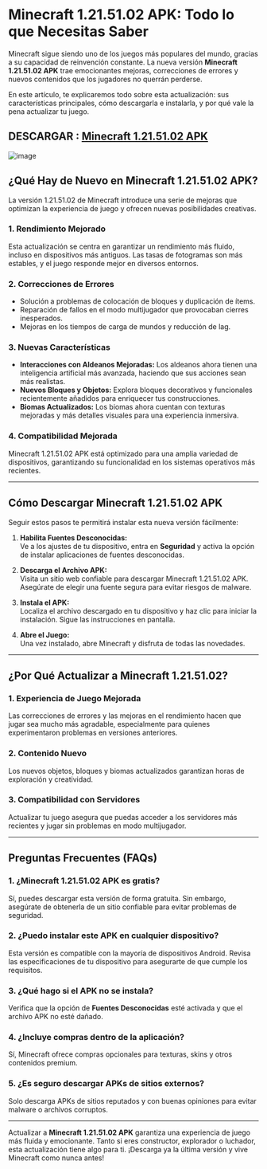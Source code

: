 
# Minecraft 1.21.51.02 APK: Todo lo que Necesitas Saber  

Minecraft sigue siendo uno de los juegos más populares del mundo, gracias a su capacidad de reinvención constante. La nueva versión **Minecraft 1.21.51.02 APK** trae emocionantes mejoras, correcciones de errores y nuevos contenidos que los jugadores no querrán perderse.  

En este artículo, te explicaremos todo sobre esta actualización: sus características principales, cómo descargarla e instalarla, y por qué vale la pena actualizar tu juego.  

## DESCARGAR : [Minecraft 1.21.51.02 APK](https://tinyurl.com/3jfzuhv3)

![image](https://github.com/user-attachments/assets/2c0663b6-83c6-4ab8-836f-fb82c20ca948)

## **¿Qué Hay de Nuevo en Minecraft 1.21.51.02 APK?**  

La versión 1.21.51.02 de Minecraft introduce una serie de mejoras que optimizan la experiencia de juego y ofrecen nuevas posibilidades creativas.  

### **1. Rendimiento Mejorado**  
Esta actualización se centra en garantizar un rendimiento más fluido, incluso en dispositivos más antiguos. Las tasas de fotogramas son más estables, y el juego responde mejor en diversos entornos.  

### **2. Correcciones de Errores**  
- Solución a problemas de colocación de bloques y duplicación de ítems.  
- Reparación de fallos en el modo multijugador que provocaban cierres inesperados.  
- Mejoras en los tiempos de carga de mundos y reducción de lag.  

### **3. Nuevas Características**  
- **Interacciones con Aldeanos Mejoradas:** Los aldeanos ahora tienen una inteligencia artificial más avanzada, haciendo que sus acciones sean más realistas.  
- **Nuevos Bloques y Objetos:** Explora bloques decorativos y funcionales recientemente añadidos para enriquecer tus construcciones.  
- **Biomas Actualizados:** Los biomas ahora cuentan con texturas mejoradas y más detalles visuales para una experiencia inmersiva.  

### **4. Compatibilidad Mejorada**  
Minecraft 1.21.51.02 APK está optimizado para una amplia variedad de dispositivos, garantizando su funcionalidad en los sistemas operativos más recientes.  

---

## **Cómo Descargar Minecraft 1.21.51.02 APK**  

Seguir estos pasos te permitirá instalar esta nueva versión fácilmente:  

1. **Habilita Fuentes Desconocidas:**  
   Ve a los ajustes de tu dispositivo, entra en **Seguridad** y activa la opción de instalar aplicaciones de fuentes desconocidas.  

2. **Descarga el Archivo APK:**  
   Visita un sitio web confiable para descargar Minecraft 1.21.51.02 APK. Asegúrate de elegir una fuente segura para evitar riesgos de malware.  

3. **Instala el APK:**  
   Localiza el archivo descargado en tu dispositivo y haz clic para iniciar la instalación. Sigue las instrucciones en pantalla.  

4. **Abre el Juego:**  
   Una vez instalado, abre Minecraft y disfruta de todas las novedades.  

---

## **¿Por Qué Actualizar a Minecraft 1.21.51.02?**  

### **1. Experiencia de Juego Mejorada**  
Las correcciones de errores y las mejoras en el rendimiento hacen que jugar sea mucho más agradable, especialmente para quienes experimentaron problemas en versiones anteriores.  

### **2. Contenido Nuevo**  
Los nuevos objetos, bloques y biomas actualizados garantizan horas de exploración y creatividad.  

### **3. Compatibilidad con Servidores**  
Actualizar tu juego asegura que puedas acceder a los servidores más recientes y jugar sin problemas en modo multijugador.  

---

## **Preguntas Frecuentes (FAQs)**  

### **1. ¿Minecraft 1.21.51.02 APK es gratis?**  
Sí, puedes descargar esta versión de forma gratuita. Sin embargo, asegúrate de obtenerla de un sitio confiable para evitar problemas de seguridad.  

### **2. ¿Puedo instalar este APK en cualquier dispositivo?**  
Esta versión es compatible con la mayoría de dispositivos Android. Revisa las especificaciones de tu dispositivo para asegurarte de que cumple los requisitos.  

### **3. ¿Qué hago si el APK no se instala?**  
Verifica que la opción de **Fuentes Desconocidas** esté activada y que el archivo APK no esté dañado.  

### **4. ¿Incluye compras dentro de la aplicación?**  
Sí, Minecraft ofrece compras opcionales para texturas, skins y otros contenidos premium.  

### **5. ¿Es seguro descargar APKs de sitios externos?**  
Solo descarga APKs de sitios reputados y con buenas opiniones para evitar malware o archivos corruptos.  

---

Actualizar a **Minecraft 1.21.51.02 APK** garantiza una experiencia de juego más fluida y emocionante. Tanto si eres constructor, explorador o luchador, esta actualización tiene algo para ti. ¡Descarga ya la última versión y vive Minecraft como nunca antes!  
